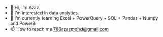 - 👋 Hi, I’m Azaz.
- 👀 I’m interested in data analytics.
- 🌱 I’m currently learning Excel + PowerQuery + SQL + Pandas + Numpy and PowerBi
- 📫 How to reach me 786azazmohd@gmail.com

